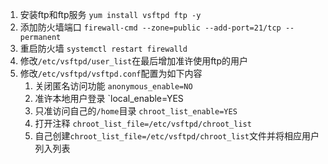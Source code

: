1. 安装ftp和ftp服务	`yum install vsftpd ftp -y`
2. 添加防火墙端口	`firewall-cmd --zone=public --add-port=21/tcp --permanent`
3. 重启防火墙	`systemctl restart firewalld`
4. 修改`/etc/vsftpd/user_list`在最后增加准许使用ftp的用户
5. 修改`/etc/vsftpd/vsftpd.conf`配置为如下内容
	1. 关闭匿名访问功能	`anonymous_enable=NO`
	2. 准许本地用户登录	`local_enable=YES
	3. 只准访问自己的`/home`目录	`chroot_list_enable=YES`
	4. 打开注释	`chroot_list_file=/etc/vsftpd/chroot_list`
	5. 自己创建`chroot_list_file=/etc/vsftpd/chroot_list`文件并将相应用户列入列表